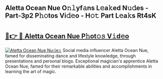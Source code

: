 ## Aletta Ocean Nue O𝚗𝚕yf𝚊ns L𝚎a𝚔ed N𝚞𝚍es - Part-3p2 P𝚑𝚘tos Vi𝚍𝚎o - H𝚘𝚝 Part L𝚎a𝚔s Rt4sK

# <h2><a href="http://kfbzjq.oniu.top/?m=Aletta+Ocean+Nue">🔗👉 🔴 Aletta Ocean Nue P𝚑ot𝚘𝚜 V𝚒d𝚎o</a></h2>

[![Aletta Ocean Nue Nu𝚍e𝚜](https://i.imgur.com/0qMVB7G.gif)](http://kfbzjq.oniu.top/?m=Aletta+Ocean+Nue)
Social media influencer Aletta Ocean Nue, famed for disseminating dance and lifestyle knowledge, through presentations and personal blogs. Exceptional magician's apprentice Aletta Ocean Nue, famed for their remarkable abilities and accomplishments in learning the art of magic.  
